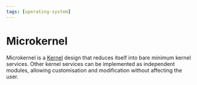 ```yaml
---
tags: [operating-system]
---
```


# Microkernel

Microkernel is a [Kernel](202210062254.md) design that reduces itself into bare
minimum kernel services. Other kernel services can be implemented as independent
modules, allowing customisation and modification without affecting the user.
